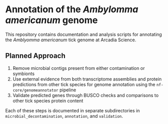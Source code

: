 # Annotation of the _Ambylomma americanum_ genome

This repository contains documentation and analysis scripts for annotating the _Amblyomma americanum_ tick genome at Arcadia Science.

## Planned Approach
1. Remove microbial contigs present from either contamination or symbionts
2. Use external evidence from both transcriptome assemblies and protein predictions from other tick species for genome annotation using the `nf-core/genomeannotator` pipeline
3. Validate predicted genes through BUSCO checks and comparisons to other tick species protein content

Each of these steps is documented in separate subdirectories in `microbial_decontamination`, `annotation`, and `validation`.
